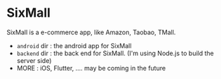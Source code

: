 # SixMall

SixMall is a e-commerce app, like Amazon, Taobao, TMall.

* `android` dir : the android app for SixMall
* `backend` dir : the back end for SixMall. (I'm using Node.js to build the server side)
* MORE : iOS, Flutter, .... may be coming in the future



